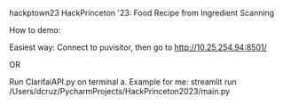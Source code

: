 hackptown23
HackPrinceton '23: Food Recipe from Ingredient Scanning

How to demo:

Easiest way: Connect to puvisitor, then go to http://10.25.254.94:8501/

OR

Run ClarifaiAPI.py on terminal a. Example for me: streamlit run /Users/dcruz/PycharmProjects/HackPrinceton2023/main.py
